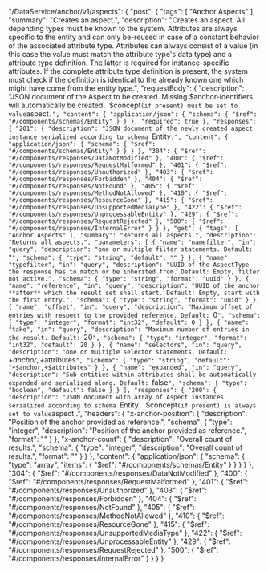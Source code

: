 "/DataService/anchor/v1/aspects": {
            "post": {
                "tags": [
                    "Anchor Aspects"
                ],
                "summary": "Creates an aspect.",
                "description": "Creates an aspect. All depending types must be known to the system. Attributes are always specific to the entity and can only be-reused in case of a constant behavior of the associated attribute type. Attributes can always consist of a value (in this case the value must match the attribute type's data type) and a attribute type definition. The latter is required for instance-specific attributes. If the complete attribute type definition is present, the system must check if the definition is identical to the already known one which might have come from the entity type.",
                "requestBody": {
                    "description": "JSON document of the Aspect to be created. Missing $anchor-identifiers will automatically be created. `$concept` (if present) must be set to value `aspect`.",
                    "content": {
                        "application/json": {
                            "schema": {
                                "$ref": "#/components/schemas/Entity"
                            }
                        }
                    },
                    "required": true
                },
                "responses": {
                    "201": {
                        "description": "JSON document of the newly created aspect instance serialized according to schema `Entity`.",
                        "content": {
                            "application/json": {
                                "schema": {
                                    "$ref": "#/components/schemas/Entity"
                                }
                            }
                        }
                    },
                    "304": {
                        "$ref": "#/components/responses/DataNotModified"
                    },
                    "400": {
                        "$ref": "#/components/responses/RequestMalformed"
                    },
                    "401": {
                        "$ref": "#/components/responses/Unauthorized"
                    },
                    "403": {
                        "$ref": "#/components/responses/Forbidden"
                    },
                    "404": {
                        "$ref": "#/components/responses/NotFound"
                    },
                    "405": {
                        "$ref": "#/components/responses/MethodNotAllowed"
                    },
                    "410": {
                        "$ref": "#/components/responses/ResourceGone"
                    },
                    "415": {
                        "$ref": "#/components/responses/UnsupportedMediaType"
                    },
                    "422": {
                        "$ref": "#/components/responses/UnprocessableEntity"
                    },
                    "429": {
                        "$ref": "#/components/responses/RequestRejected"
                    },
                    "500": {
                        "$ref": "#/components/responses/InternalError"
                    }
                }
            },
            "get": {
                "tags": [
                    "Anchor Aspects"
                ],
                "summary": "Returns all aspects.",
                "description": "Returns all aspects.",
                "parameters": [
                    {
                        "name": "namefilter",
                        "in": "query",
                        "description": "one or multiple filter statements. Default: `*`",
                        "schema": {
                            "type": "string",
                            "default": ""
                        }
                    },
                    {
                        "name": "typefilter",
                        "in": "query",
                        "description": "UUID of the AspectType the response has to match or be inherited from. Default: Empty, filter not active.",
                        "schema": {
                            "type": "string",
                            "format": "uuid"
                        }
                    },
                    {
                        "name": "reference",
                        "in": "query",
                        "description": "UUID of the anchor **after** which the result set shall start. Default: Empty, start with the first entry.",
                        "schema": {
                            "type": "string",
                            "format": "uuid"
                        }
                    },
                    {
                        "name": "offset",
                        "in": "query",
                        "description": "Maximum offset of entries with respect to the provided reference. Default: `0`",
                        "schema": {
                            "type": "integer",
                            "format": "int32",
                            "default": 0
                        }
                    },
                    {
                        "name": "take",
                        "in": "query",
                        "description": "Maximum number of entries in the result. Default: `20`",
                        "schema": {
                            "type": "integer",
                            "format": "int32",
                            "default": 20
                        }
                    },
                    {
                        "name": "selectors",
                        "in": "query",
                        "description": "one or multiple selector statements. Default: `+$anchor,+$attributes`",
                        "schema": {
                            "type": "string",
                            "default": "+$anchor,+$attributes"
                        }
                    },
                    {
                        "name": "expanded",
                        "in": "query",
                        "description": "Sub entities within attributes shall be automatically expanded and serialized along. Default: `false`",
                        "schema": {
                            "type": "boolean",
                            "default": false
                        }
                    }
                ],
                "responses": {
                    "200": {
                        "description": "JSON document with array of Aspect instances serialized according to schema `Entity`. `$concept` (if present) is always set to value `aspect`.",
                        "headers": {
                            "x-anchor-position": {
                                "description": "Position of the anchor provided as reference.",
                                "schema": {
                                    "type": "integer",
                                    "description": "Position of the anchor provided as reference.",
                                    "format": ""
                                }
                            },
                            "x-anchor-count": {
                                "description": "Overall count of results.",
                                "schema": {
                                    "type": "integer",
                                    "description": "Overall count of results.",
                                    "format": ""
                                }
                            }
                        },
                        "content": {
                            "application/json": {
                                "schema": {
                                    "type": "array",
                                    "items": {
                                        "$ref": "#/components/schemas/Entity"
                                    }
                                }
                            }
                        }
                    },
                    "304": {
                        "$ref": "#/components/responses/DataNotModified"
                    },
                    "400": {
                        "$ref": "#/components/responses/RequestMalformed"
                    },
                    "401": {
                        "$ref": "#/components/responses/Unauthorized"
                    },
                    "403": {
                        "$ref": "#/components/responses/Forbidden"
                    },
                    "404": {
                        "$ref": "#/components/responses/NotFound"
                    },
                    "405": {
                        "$ref": "#/components/responses/MethodNotAllowed"
                    },
                    "410": {
                        "$ref": "#/components/responses/ResourceGone"
                    },
                    "415": {
                        "$ref": "#/components/responses/UnsupportedMediaType"
                    },
                    "422": {
                        "$ref": "#/components/responses/UnprocessableEntity"
                    },
                    "429": {
                        "$ref": "#/components/responses/RequestRejected"
                    },
                    "500": {
                        "$ref": "#/components/responses/InternalError"
                    }
                }
            }
        }